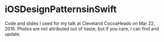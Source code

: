 # iOSDesignPatternsinSwift
Code and slides I used for my talk at Cleveland CocoaHeads on Mar 22, 2016. Photos are not attributed out of haste, but if you care, I can find and update.
